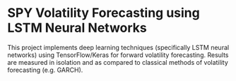 # SPY Volatility Forecasting using LSTM Neural Networks

This project implements deep learning techniques (specifically LSTM neural networks) using TensorFlow/Keras for forward volatility forecasting. Results are measured in isolation and as compared to classical methods of volatility forecasting (e.g. GARCH). 

